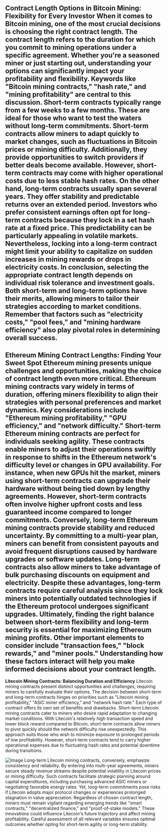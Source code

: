 **Contract Length Options in Bitcoin Mining: Flexibility for Every Investor**
When it comes to Bitcoin mining, one of the most crucial decisions is choosing the right contract length. The contract length refers to the duration for which you commit to mining operations under a specific agreement. Whether you're a seasoned miner or just starting out, understanding your options can significantly impact your profitability and flexibility. Keywords like "Bitcoin mining contracts," "hash rate," and "mining profitability" are central to this discussion.
Short-term contracts typically range from a few weeks to a few months. These are ideal for those who want to test the waters without long-term commitments. Short-term contracts allow miners to adapt quickly to market changes, such as fluctuations in Bitcoin prices or mining difficulty. Additionally, they provide opportunities to switch providers if better deals become available. However, short-term contracts may come with higher operational costs due to less stable hash rates.
On the other hand, long-term contracts usually span several years. They offer stability and predictable returns over an extended period. Investors who prefer consistent earnings often opt for long-term contracts because they lock in a set hash rate at a fixed price. This predictability can be particularly appealing in volatile markets. Nevertheless, locking into a long-term contract might limit your ability to capitalize on sudden increases in mining rewards or drops in electricity costs.
In conclusion, selecting the appropriate contract length depends on individual risk tolerance and investment goals. Both short-term and long-term options have their merits, allowing miners to tailor their strategies according to market conditions. Remember that factors such as "electricity costs," "pool fees," and "mining hardware efficiency" also play pivotal roles in determining overall success.
---
**Ethereum Mining Contract Lengths: Finding Your Sweet Spot**
Ethereum mining presents unique challenges and opportunities, making the choice of contract length even more critical. Ethereum mining contracts vary widely in terms of duration, offering miners flexibility to align their strategies with personal preferences and market dynamics. Key considerations include "Ethereum mining profitability," "GPU efficiency," and "network difficulty."
Short-term Ethereum mining contracts are perfect for individuals seeking agility. These contracts enable miners to adjust their operations swiftly in response to shifts in the Ethereum network's difficulty level or changes in GPU availability. For instance, when new GPUs hit the market, miners using short-term contracts can upgrade their hardware without being tied down by lengthy agreements. However, short-term contracts often involve higher upfront costs and less guaranteed income compared to longer commitments.
Conversely, long-term Ethereum mining contracts provide stability and reduced uncertainty. By committing to a multi-year plan, miners can benefit from consistent payouts and avoid frequent disruptions caused by hardware upgrades or software updates. Long-term contracts also allow miners to take advantage of bulk purchasing discounts on equipment and electricity. Despite these advantages, long-term contracts require careful analysis since they lock miners into potentially outdated technologies if the Ethereum protocol undergoes significant upgrades.
Ultimately, finding the right balance between short-term flexibility and long-term security is essential for maximizing Ethereum mining profits. Other important elements to consider include "transaction fees," "block rewards," and "miner pools." Understanding how these factors interact will help you make informed decisions about your contract length.
---
**Litecoin Mining Contracts: Balancing Duration and Efficiency**
Litecoin mining contracts present distinct opportunities and challenges, requiring miners to carefully evaluate their options. The decision between short-term and long-term contracts hinges on priorities such as "Litecoin mining profitability," "ASIC miner efficiency," and "network hash rate." Each type of contract offers its own set of benefits and drawbacks.
Short-term Litecoin mining contracts cater to miners who desire rapid adaptation to changing market conditions. With Litecoin's relatively high transaction speed and lower block reward compared to Bitcoin, short-term contracts allow miners to pivot quickly should the network difficulty rise unexpectedly. This approach suits those who wish to minimize exposure to prolonged periods of low profitability. However, short-term contracts tend to carry higher operational expenses due to fluctuating hash rates and potential downtime during transitions.

![Image](https://github.com/user-attachments/assets/4a25d116-2220-4385-b08e-f287af8fcbc4)
Long-term Litecoin mining contracts, conversely, emphasize consistency and reliability. By entering into multi-year agreements, miners secure steady revenue streams despite potential volatility in Litecoin prices or mining difficulty. Such contracts facilitate strategic planning around capital expenditures, including purchasing advanced ASIC miners or negotiating favorable energy rates. Yet, long-term commitments pose risks if Litecoin adopts major protocol changes or experiences prolonged stagnation in value appreciation.
Regardless of chosen contract length, miners must remain vigilant regarding emerging trends like "smart contracts," "decentralized finance," and "proof-of-stake models." These innovations could influence Litecoin's future trajectory and affect mining profitability. Careful assessment of all relevant variables ensures optimal outcomes whether opting for short-term agility or long-term stability.
